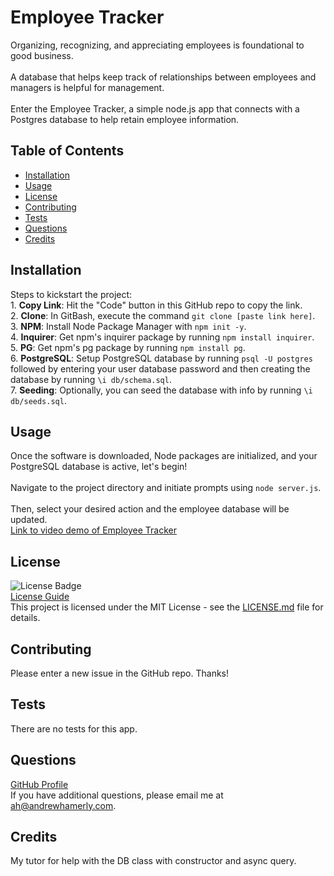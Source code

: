 # Employee Tracker
  Organizing, recognizing, and appreciating employees is foundational to good business.<br /><br />A database that helps keep track of relationships between employees and managers is helpful for management.<br /><br />Enter the Employee Tracker, a simple node.js app that connects with a Postgres database to help retain employee information.
  ## Table of Contents
  - [Installation](#installation)
  - [Usage](#usage)
  - [License](#license)
  - [Contributing](#contributing)
  - [Tests](#tests)
  - [Questions](#questions)
  - [Credits](#credits)
  ## Installation
  Steps to kickstart the project:<br />1. **Copy Link**: Hit the "Code" button in this GitHub repo to copy the link.<br />2. **Clone**: In GitBash, execute the command `git clone [paste link here]`.<br />3. **NPM**: Install Node Package Manager with `npm init -y`.<br />4. **Inquirer**: Get npm's inquirer package by running `npm install inquirer`.<br />5. **PG**: Get npm's pg package by running `npm install pg`.<br />6. **PostgreSQL**: Setup PostgreSQL database by running `psql -U postgres` followed by entering your user database password and then creating the database by running `\i db/schema.sql`.<br />7. **Seeding**: Optionally, you can seed the database with info by running `\i db/seeds.sql`.
  ## Usage
  Once the software is downloaded, Node packages are initialized, and your PostgreSQL database is active, let's begin!<br /><br />Navigate to the project directory and initiate prompts using `node server.js`.<br /><br />Then, select your desired action and the employee database will be updated.<br />
  [Link to video demo of Employee Tracker](https://drive.google.com/file/d/1T2dpu6FkggHc-qDtRBw6Dt7xL6X0pqvk/view?usp=drive_link)
  ## License
  ![License Badge](https://img.shields.io/badge/License-MIT-yellow.svg)<br />
  [License Guide](https://opensource.org/licenses/MIT)<br />
  This project is licensed under the MIT License - see the [LICENSE.md](LICENSE.md) file for details.
  ## Contributing
  Please enter a new issue in the GitHub repo. Thanks!
  ## Tests
  There are no tests for this app.
  ## Questions
  [GitHub Profile](https://github.com/andrewhamerly)<br />
  If you have additional questions, please email me at ah@andrewhamerly.com.
  ## Credits
  My tutor for help with the DB class with constructor and async query.